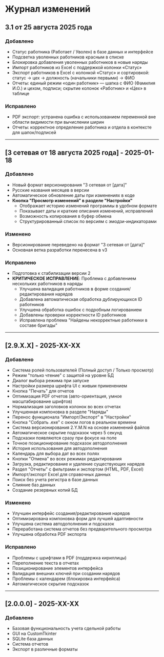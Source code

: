 # Журнал изменений

## 3.1 от 25 августа 2025 года

### Добавлено
- Статус работника (Работает / Уволен) в базе данных и интерфейсе
- Подсветка уволенных работников красным в списке
- Блокировка добавления уволенных работников в новые наряды
- Импорт работников из Excel с поддержкой колонки «Статус»
- Экспорт работников в Excel с колонкой «Статус» и сортировкой: статус → цех → должность (начальники первыми) → ФИО
- Отчеты: единый режим «один работник» — шапка с ФИО (Фамилия И.О.) и цехом, подписи; скрытие колонок «Работник» и «Цех» в таблице

### Исправлено
- PDF экспорт: устранена ошибка с использованием переменной вне области видимости при вычислении ширин
- Отчеты: корректное определение работника и отдела в контексте для шапок/подписей

---

## [3 сетевая от 18 августа 2025 года] - 2025-01-18

### Добавлено
- Новый формат версионирования "3 сетевая от [дата]"
- Русские названия месяцев в версии
- Автоматическое обновление даты при изменениях в коде
- **Кнопка "Просмотр изменений" в разделе "Настройки"**
  - Отображает историю изменений программы в удобном формате
  - Показывает даты и краткие описания изменений, исправлений
  - Возможность копирования в буфер обмена
  - Структурированный список по версиям с эмодзи-индикаторами

### Изменено
- Версионирование переведено на формат "3 сетевая от [дата]"
- Основная ветка разработки перенесена в v3

### Исправлено
- Подготовка к стабилизации версии 2
- **КРИТИЧЕСКОЕ ИСПРАВЛЕНИЕ**: Проблема с добавлением нескольких работников в наряды
  - Улучшена валидация работников в форме создания/редактирования нарядов
  - Добавлена автоматическая обработка дублирующихся ID работников
  - Улучшена обработка ошибок с подробным логированием
  - Добавлены проверки корректности ID работников
  - Исправлена проблема "Найдены некорректные работники в составе бригады"

---

## [2.9.X.X] - 2025-XX-XX

### Добавлено
- Система ролей пользователей (Полный доступ / Только просмотр)
- Режим "только чтение" с защитой на уровне БД
- Диалог выбора режима при запуске
- Настройки размера шрифта UI с живым применением
- Кнопка "Печать" для отчетов
- Оптимизация PDF отчетов (авто-ориентация, умное масштабирование шрифтов)
- Нормализация заголовков колонок во всех отчетах
- Улучшенная компоновка в разделе "Наряды"
- Перенос функционала "Импорт/Экспорт" в "Настройки"
- Кнопка "Собрать .exe" с окном логов в реальном времени
- Система версионирования 2.Y.M.N на основе изменений файлов
- Автоматическое скрытие подсказок через 5 секунд
- Подсказки появляются сразу при фокусе на поле
- Точное позиционирование подсказок автодополнения
- История использования для автодополнения
- Календарь для выбора дат во всех полях
- Кнопки "Отмена" во всех режимах редактирования
- Загрузка, редактирование и удаление существующих нарядов
- Раздел "Отчеты" с фильтрами и экспортом (HTML, PDF, Excel)
- Импорт/экспорт Excel для справочных данных
- Поиск без учета регистра в базе данных
- Слияние баз данных
- Создание резервных копий БД

### Изменено
- Улучшен интерфейс создания/редактирования нарядов
- Оптимизирована компоновка форм для лучшей адаптивности
- Улучшена система автодополнения и подсказок
- Переработана система отчетов без предварительного просмотра
- Улучшена обработка PDF экспорта

### Исправлено
- Проблемы с шрифтами в PDF (поддержка кириллицы)
- Переполнение текста в отчетах
- Позиционирование элементов интерфейса
- Валидация внешних ключей при создании нарядов
- Проблемы с календарем (блокировка интерфейса)
- Автоматическое скрытие подсказок

---

## [2.0.0.0] - 2025-XX-XX

### Добавлено
- Базовая функциональность учета сдельной работы
- GUI на CustomTkinter
- SQLite база данных
- Система отчетов
- Экспорт в различные форматы
